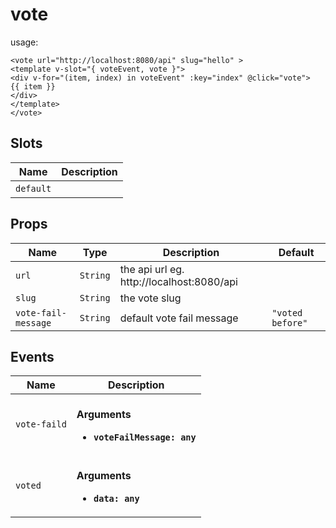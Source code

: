 # vote

usage:
```
<vote url="http://localhost:8080/api" slug="hello" >
<template v-slot="{ voteEvent, vote }">
<div v-for="(item, index) in voteEvent" :key="index" @click="vote">
{{ item }}
</div>
</template>
</vote>
```

## Slots

| Name      | Description |
| --------- | ----------- |
| `default` | &nbsp;      |

## Props

| Name                | Type     | Description                               | Default          |
| ------------------- | -------- | ----------------------------------------- | ---------------- |
| `url`               | `String` | the api url eg. http://localhost:8080/api |                  |
| `slug`              | `String` | the vote slug                             |                  |
| `vote-fail-message` | `String` | default vote fail message                 | `"voted before"` |

## Events

| Name         | Description                                                       |
| ------------ | ----------------------------------------------------------------- |
| `vote-faild` | <br>**Arguments**<br><ul><li>**`voteFailMessage: any`**</li></ul> |
| `voted`      | <br>**Arguments**<br><ul><li>**`data: any`**</li></ul>            |

